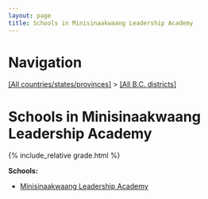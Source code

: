 ```yaml
---
layout: page
title: Schools in Minisinaakwaang Leadership Academy
---
```

# Navigation

[[All countries/states/provinces]](../..) > [[All B.C. districts]](..)

# Schools in Minisinaakwaang Leadership Academy

{% include_relative grade.html %}

**Schools:**

- [Minisinaakwaang Leadership Academy](Minisinaakwaang_Leadership_Academy.md)

